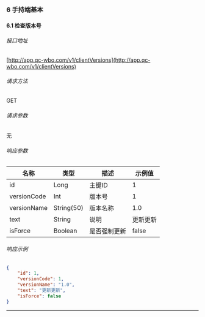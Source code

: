 ### 6 手持端基本

#### 6.1 检查版本号

###### 接口地址

[http://app.qc-wbo.com/v1/clientVersions](http://app.qc-wbo.com/v1/clientVersions)

###### 请求方法
GET


###### 请求参数

无

###### 响应参数

|名称|类型|描述|示例值|
|---|---|---|---|
| id | Long | 主键ID | 1 |
| versionCode | Int | 版本号 | 1 |
| versionName | String(50) | 版本名称 | 1.0 |
| text | String | 说明 | 更新更新 |
| isForce | Boolean | 是否强制更新 | false |

###### 响应示例

```json
{
    "id": 1,
    "versionCode": 1,
    "versionName": "1.0",
    "text": "更新更新",
    "isForce": false
}
```

---
